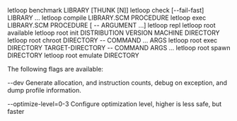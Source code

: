 
  letloop benchmark LIBRARY [THUNK [N]]
  letloop check [--fail-fast] LIBRARY ...
  letloop compile LIBRARY.SCM PROCEDURE
  letloop exec LIBRARY.SCM PROCEDURE [ -- ARGUMENT ...]
  letloop repl
  letloop root available
  letloop root init DISTRIBUTION VERSION MACHINE DIRECTORY
  letloop root chroot DIRECTORY -- COMMAND ... ARGS
  letloop root exec DIRECTORY TARGET-DIRECTORY -- COMMAND ARGS ...
  letloop root spawn DIRECTORY
  letloop root emulate DIRECTORY
  
The following flags are available:

  --dev Generate allocation, and instruction counts, debug on
        exception, and dump profile information.

  --optimize-level=0-3 Configure optimization level, higher is less
                       safe, but faster
